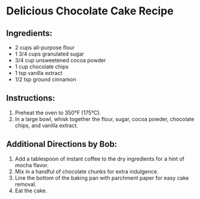 # Delicious Chocolate Cake Recipe

## Ingredients:
- 2 cups all-purpose flour
- 1 3/4 cups granulated sugar
- 3/4 cup unsweetened cocoa powder
- 1 cup chocolate chips
- 1 tsp vanilla extract
- 1/2 tsp ground cinnamon

## Instructions:
1. Preheat the oven to 350°F (175°C).
2. In a large bowl, whisk together the flour, sugar, cocoa powder, chocolate chips, and vanilla extract.

## Additional Directions by Bob:
1. Add a tablespoon of instant coffee to the dry ingredients for a hint of mocha flavor.
2. Mix in a handful of chocolate chunks for extra indulgence.
3. Line the bottom of the baking pan with parchment paper for easy cake removal.
4. Eat the cake.
